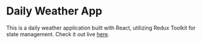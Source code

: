 # Daily Weather App

This is a daily weather application built with React, utilizing Redux Toolkit for state management. Check it out live [here](https://daily-weather-app-mdabdullahalaminkhan.vercel.app/).

